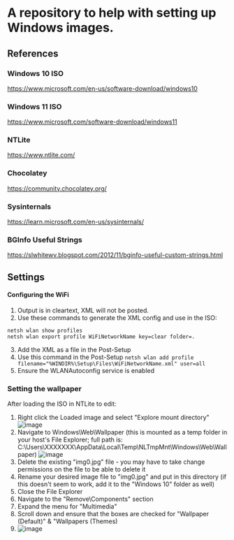 # A repository to help with setting up Windows images.

## References
### Windows 10 ISO
https://www.microsoft.com/en-us/software-download/windows10

### Windows 11 ISO
https://www.microsoft.com/software-download/windows11

### NTLite
https://www.ntlite.com/

### Chocolatey
https://community.chocolatey.org/

### Sysinternals
https://learn.microsoft.com/en-us/sysinternals/

### BGInfo Useful Strings
https://slwhitewv.blogspot.com/2012/11/bginfo-useful-custom-strings.html

## Settings
#### Configuring the WiFi
1. Output is in cleartext, XML will not be posted.
2. Use these commands to generate the XML config and use in the ISO:
```
netsh wlan show profiles
netsh wlan export profile WiFiNetworkName key=clear folder=.
```
3. Add the XML as a file in the Post-Setup
4. Use this command in the Post-Setup
`netsh wlan add profile filename="%WINDIR%\Setup\Files\WiFiNetworkName.xml" user=all`
5. Ensure the WLANAutoconfig service is enabled

###  Setting the wallpaper
After loading the ISO in NTLite to edit:
1. Right click the Loaded image and select "Explore mount directory"
![image](https://github.com/marknakamura/deployment-tools/assets/57322698/7148fbb4-bd4a-4d46-a362-327d51bb3ee6)
2. Navigate to Windows\Web\Wallpaper (this is mounted as a temp folder in your host's File Explorer; full path is: C:\Users\XXXXXXX\AppData\Local\Temp\NLTmpMnt\Windows\Web\Wallpaper)
![image](https://github.com/marknakamura/deployment-tools/assets/57322698/81c5ddc1-d451-4a1c-a1ce-713baea563f7)
3. Delete the existing "img0.jpg" file - you may have to take change permissions on the file to be able to delete it
4. Rename your desired image file to "img0.jpg" and put in this directory (if this doesn't seem to work, add it to the "Windows 10" folder as well)
5. Close the File Explorer
6. Navigate to the "Remove\Components" section
7. Expand the menu for "Multimedia"
8. Scroll down and ensure that the boxes are checked for "Wallpaper (Default)" & "Wallpapers (Themes)
9. ![image](https://github.com/marknakamura/deployment-tools/assets/57322698/34eef0cf-2aa6-430e-ab8e-4aaa9b8aeffe)


